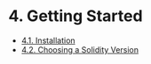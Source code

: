 # 4. Getting Started

- [4.1. Installation](./01-installation/index.md)
- [4.2. Choosing a Solidity Version](./02-choosing-a-solidity-version/index.md)

